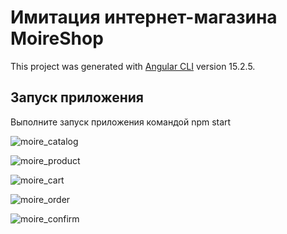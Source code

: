 # Имитация интернет-магазина MoireShop

This project was generated with [Angular CLI](https://github.com/angular/angular-cli) version 15.2.5.

## Запуск приложения

Выполните запуск приложения командой npm start

![moire_catalog](https://github.com/MaxNovokshonov/moire-shop/assets/119794867/93c9efb5-af89-49fb-a234-e9d8ff57b3ab)

![moire_product](https://github.com/MaxNovokshonov/moire-shop/assets/119794867/65b11673-6ecf-4686-b830-5119fa699fe0)

![moire_cart](https://github.com/MaxNovokshonov/moire-shop/assets/119794867/7460139a-3dec-46b4-bb14-d28a650de8fd)

![moire_order](https://github.com/MaxNovokshonov/moire-shop/assets/119794867/a5c8d06a-b957-4963-bcb7-040a847050ed)

![moire_confirm](https://github.com/MaxNovokshonov/moire-shop/assets/119794867/93cb660d-fbec-4cc6-be6d-e339f61c380e)


